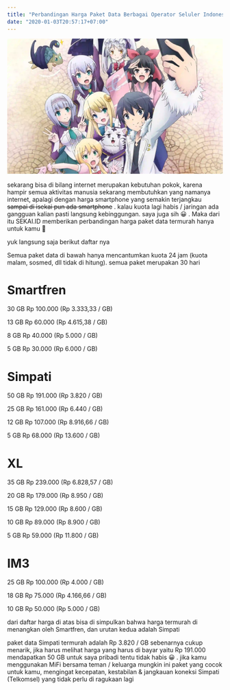 ```yaml
---
title: "Perbandingan Harga Paket Data Berbagai Operator Seluler Indonesia, Mana Yang Termurah?"
date: "2020-01-03T20:57:17+07:00"
---
```


![](./isekai-smartphone.webp)

sekarang bisa di bilang internet merupakan kebutuhan pokok, karena hampir semua aktivitas manusia sekarang membutuhkan yang namanya internet, apalagi dengan harga smartphone yang semakin terjangkau <s>sampai di isekai pun ada smartphone</s> . kalau kuota lagi habis / jaringan ada gangguan kalian pasti langsung kebinggungan. saya juga sih 😀 . Maka dari itu SEKAI.ID memberikan perbandingan harga paket data termurah hanya untuk kamu 🙂

yuk langsung saja berikut daftar nya

Semua paket data di bawah hanya mencantumkan kuota 24 jam (kuota malam, sosmed, dll tidak di hitung). semua paket merupakan 30 hari

# Smartfren

30 GB Rp 100.000 (Rp 3.333,33 / GB)

13 GB Rp 60.000 (Rp 4.615,38 / GB)

8 GB Rp 40.000 (Rp 5.000 / GB)

5 GB Rp 30.000 (Rp 6.000 / GB)

# Simpati

50 GB Rp 191.000 (Rp 3.820 / GB)

25 GB Rp 161.000 (Rp 6.440 / GB)

12 GB Rp 107.000 (Rp 8.916,66 / GB)

5 GB Rp 68.000 (Rp 13.600 / GB)

# XL

35 GB Rp 239.000 (Rp 6.828,57 / GB)

20 GB Rp 179.000 (Rp 8.950 / GB)

15 GB Rp 129.000 (Rp 8.600 / GB)

10 GB Rp 89.000 (Rp 8.900 / GB)

5 GB Rp 59.000 (Rp 11.800‬ / GB)

# IM3

25 GB Rp 100.000 (Rp 4.000 / GB)

18 GB Rp 75.000 (Rp 4.166,66 / GB)

10 GB Rp 50.000 (Rp 5.000 / GB)

dari daftar harga di atas bisa di simpulkan bahwa harga termurah di menangkan oleh Smartfren, dan urutan kedua adalah Simpati

paket data Simpati termurah adalah Rp 3.820 / GB sebenarnya cukup menarik, jika harus melihat harga yang harus di bayar yaitu Rp 191.000 mendapatkan 50 GB untuk saya pribadi tentu tidak habis 😀 . jika kamu menggunakan MiFi bersama teman / keluarga mungkin ini paket yang cocok untuk kamu, mengingat kecepatan, kestabilan &amp; jangkauan koneksi Simpati (Telkomsel) yang tidak perlu di ragukaan lagi
